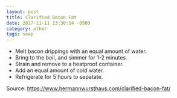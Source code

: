 ```yaml
---
layout: post
title: Clarified Bacon Fat
date: 2017-11-11 13:30:14 -0500
category: other
tags: soap
---
```

<ul>
 	<li>Melt bacon drippings with an equal amount of water.</li>
 	<li>Bring to the boil, and simmer for 1-2 minutes.</li>
 	<li>Strain and remove to a heatproof container.</li>
 	<li>Add an equal amount of cold water.</li>
 	<li>Refrigerate for 5 hours to sepatate.</li>
</ul>
Source: <a href="https://www.hermannwursthaus.com/clarified-bacon-fat/">https://www.hermannwursthaus.com/clarified-bacon-fat/</a>
